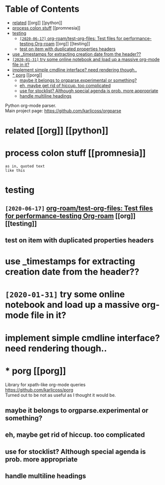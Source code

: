 
# Table of Contents

-   [related](#rltd) [[org]] [[python]]
-   [process colon stuff](#prcssclnstff) [[promnesia]]
-   [testing](#tstng) 
    -   [`[2020-06-17]` org-roam/test-org-files: Test files for performance-testing Org-roam](#sgthbcmrgrmtstrgflsrgrmtsststflsfrprfrmnctstngrgrm) [[org]] [[testing]]
    -   [test on item with duplicated properties headers](#tstntmwthdplctdprprtshdrs) 
-   [use \_timestamps for extracting creation date from the header??](#stmstmpsfrxtrctngcrtndtfrmthhdr) 
-   [`[2020-01-31]` try some online notebook and load up a massive org-mode file in it?](#trysmnlnntbkndldpmssvrgmdflnt) 
-   [implement simple cmdline interface? need rendering though..](#mplmntsmplcmdlnntrfcndrndrngthgh) 
-   [\* porg](#prg) [[porg]]
    -   [maybe it belongs to orgparse.experimental or something?](#mybtblngstrgprsxprmntlrsmthng) 
    -   [eh, maybe get rid of hiccup. too complicated](#hmybgtrdfhccptcmplctd) 
    -   [use for stocklist? Although special agenda is prob. more appropriate](#sfrstcklstlthghspclgndsprbmrpprprt) 
    -   [handle multiline headings](#hndlmltlnhdngs) 

Python org-mode parser.  
Main project page: <https://github.com/karlicoss/orgparse>  




# related       [[org]] [[python]]




# process colon stuff      [[promnesia]]

    as in, quoted text
    like this




# testing 





## `[2020-06-17]` [org-roam/test-org-files: Test files for performance-testing Org-roam](https://github.com/org-roam/test-org-files)      [[org]] [[testing]]




## test on item with duplicated properties headers




# use \_timestamps for extracting creation date from the header??




# `[2020-01-31]` try some online notebook and load up a massive org-mode file in it?




# implement simple cmdline interface? need rendering though..




# \* porg      [[porg]]

Library for xpath-like org-mode queries  
<https://github.com/karlicoss/porg>  
Turned out to be not as useful as I thought it would be.  




## maybe it belongs to orgparse.experimental or something?




## eh, maybe get rid of hiccup. too complicated




## use for stocklist? Although special agenda is prob. more appropriate




## handle multiline headings

